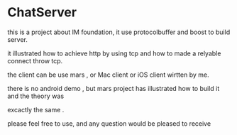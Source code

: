 # ChatServer

this is a project about IM foundation, it use protocolbuffer and boost to build server.

it illustrated how to achieve http by using tcp and how to made a relyable connect throw tcp.

the client can be use mars , or Mac client or iOS client wirtten by me.

there is no android demo , but mars project has illustrated how to build it and the theory was 

excactly the same .

please feel free to use, and any question would be pleased to receive


